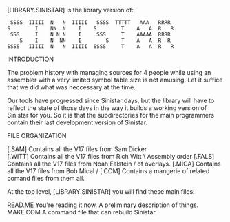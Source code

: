 [LIBRARY.SINISTAR] is the library version of:

	 SSSS  IIIII  N   N  IIIII   SSSS  TTTTT   AAA   RRRR
	S        I    NN  N    I    S        T    A   A  R   R
	 SSS     I    N N N    I     SSS     T    AAAAA  RRRR
	    S    I    N  NN    I        S    T    A   A  R  R
	SSSS   IIIII  N   N  IIIII  SSSS     T    A   A  R   R

INTRODUCTION

The problem history with managing sources for 4 people while using
an assembler with a very limited symbol table size is not amusing.  Let it
suffice that we did what was neccessary at the time.

Our tools have progressed since Sinistar days, but the library will
have to reflect the state of those days in the way it builds a working version
of Sinistar for you.  So it is that the subdirectories for the main programmers
contain their last development version of Sinistar.

FILE ORGANIZATION
	
[.SAM]	Contains all the V17 files from Sam Dicker	\
[.WITT]	Contains all the V17 files from Rich Witt	 \	Assembly order
[.FALS]	Contains all the V17 files from Noah Falstein	 /	  of overlays.
[.MICA]	Contains all the V17 files from Bob Mical	/
[.COM]	Contains a mangerie of related comand files from them all.

At the top level, [LIBRARY.SINISTAR] you will find these main files:

READ.ME		You're reading it now.  A preliminary description of things.
MAKE.COM	A command file that can rebuild Sinistar.

